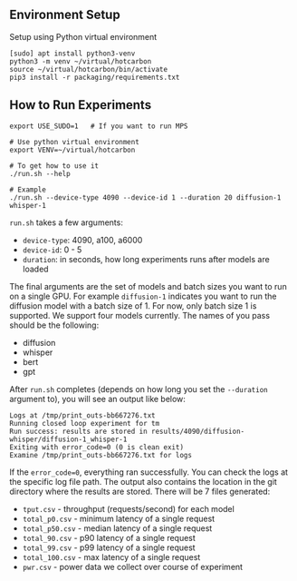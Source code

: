 ## Environment Setup

Setup using Python virtual environment
```
[sudo] apt install python3-venv
python3 -m venv ~/virtual/hotcarbon
source ~/virtual/hotcarbon/bin/activate
pip3 install -r packaging/requirements.txt
```

## How to Run Experiments

```
export USE_SUDO=1   # If you want to run MPS

# Use python virtual environment
export VENV=~/virtual/hotcarbon

# To get how to use it 
./run.sh --help

# Example
./run.sh --device-type 4090 --device-id 1 --duration 20 diffusion-1 whisper-1
```

`run.sh` takes a few arguments:
- `device-type`: 4090, a100, a6000
- `device-id`: 0 - 5
- `duration`: in seconds, how long experiments runs after models are loaded

The final arguments are the set of models and batch sizes you want to run on a single GPU. For example `diffusion-1` indicates you want to run the diffusion model with a batch size of 1. For now, only batch size 1 is supported. We support four models currently. The names of you pass should be the following:

- diffusion
- whisper
- bert
- gpt

After `run.sh` completes (depends on how long you set the `--duration` argument to), you will see an output like below:
```
Logs at /tmp/print_outs-bb667276.txt
Running closed loop experiment for tm
Run success: results are stored in results/4090/diffusion-whisper/diffusion-1_whisper-1
Exiting with error_code=0 (0 is clean exit)
Examine /tmp/print_outs-bb667276.txt for logs
```
If the `error_code=0`, everything ran successfully. You can check the logs at the specific log file path. The output also contains the location in the git directory where the results are stored. There will be 7 files generated:
- `tput.csv` - throughput (requests/second) for each model
- `total_p0.csv` - minimum latency of a single request
- `total_p50.csv` - median latency of a single request
- `total_90.csv` - p90 latency of a single request
- `total_99.csv` - p99 latency of a single request
- `total_100.csv` - max latency of a single request
- `pwr.csv` - power data we collect over course of experiment